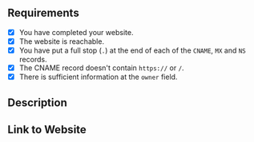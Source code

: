 <!-- To make our job easier, please spend time to review your application before submitting. -->

## Requirements
- [x] You have completed your website.
- [x] The website is reachable.
- [x] You have put a full stop (`.`) at the end of each of the `CNAME`, `MX` and `NS` records. <!-- Example: "google.com." -->
- [x] The CNAME record doesn't contain `https://` or `/`.  <!-- This is not required if you are not using a CNAME record. -->
- [x] There is sufficient information at the `owner` field.

## Description
<!-- Please provide a description below of what you will be using the domain for. -->

## Link to Website
<!-- Please provide a link to your website below. -->
